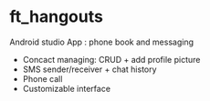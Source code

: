 # ft_hangouts
Android studio App : phone book and messaging

- Concact managing: CRUD + add profile picture
- SMS sender/receiver + chat history
- Phone call
- Customizable interface
